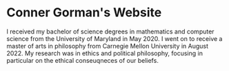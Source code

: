 # Conner Gorman's Website

I received my bachelor of science degrees in mathematics and computer science from the University
of Maryland in May 2020. I went on to receive a master of arts in philosophy from Carnegie Mellon University 
in August 2022. My research was in ethics and political philosophy, focusing in particular on the ethical 
conseuqneces of our beliefs.

